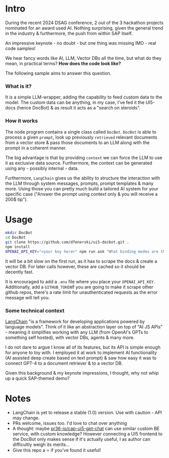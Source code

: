 # Intro

During the recent 2024 DSAG conference, 2 out of the 3 hackathon projects nominated for an award used AI. Nothing surprising, given the general trend in the industry & furthermore, the push from within SAP itself.

An impressive keynote - no doubt - but one thing was missing IMO - real code samples!

We hear fancy words like AI, LLM, Vector DBs all the time, but what do they mean, in practical terms?
**How does the code look like?**

The following sample aims to answer this question.

### What is it?

It is a simple LLM-wrapper, adding the capability to feed custom data to the model. The custom data can be anything, in my case, I've fed it the UI5-docs (hence DocBot) & as result it acts as a "search on steroids".

### How it works

The node program contains a single class called `DocBot`. `DocBot` is able to process a given `prompt`, look up previously `retrieved` relevant documents from a vector store & pass those documents to an LLM along with the prompt in a coherent manner.

The big advantage is that by providing `context` we can force the LLM to use it as exclusive data source. Furthermore, the context can be generated using any - possibly internal - data.

Furthermore, `LangChain` gives us the ability to structure the interaction with the LLM through system messages, prompts, prompt templates & many more. Using those you can pretty much build a tailored AI system for your specific case ("Answer the prompt using context only & you will receive a 200$ tip").

# Usage

```bash
mkdir DocBot
cd DocBot
git clone https://github.com/dfenerski/ui5-docbot.git .
npm install
OPENAI_API_KEY="<your key here>" npm run ask "What binding modes are there?" // or just `npm run start`, it will ask you for a prompt
```

It will be a bit slow on the first run, as it has to scrape the docs & create a vector DB. For later calls however, these are cached so it should be decently fast.

It is encouraged to add a `.env` file where you place your `OPENAI_API_KEY`. Additionally, add a `GITHUB_TOKEN`if you are going to make it scrape other github repos, there's a rate limit for unauthenticated requests as the error message will tell you.

### Some technical context

[LangChain](https://js.langchain.com/docs/get_started/introduction) "is a framework for developing applications powered by language models". Think of it like an abstraction layer on top of "AI JS APIs" - meaning it simplifies working with any LLM (from OpenAI's GPTs to something self hosted), with vector DBs, agents & many more.

I do not dare to argue I know all of its features, but its API is simple enough for anyone to toy with. I employed it at work to implement AI functionality (AI assisted deep create based on text prompt) & saw how easy it was to connect GPT-4 to a document retriever & to a vector DB.

Given this background & my keynote impressions, I thought, why not whip up a quick SAP-themed demo?

# Notes

-   LangChain is yet to release a stable (1.0) version. Use with caution - API may change.
-   PRs welcome, issues too. I'd love to chat over anything
-   A thought: maybe [pr36-io/cap-ui5-gpt-chat](https://github.com/p36-io/cap-ui5-gpt-chat) can use similar custom BE service, with custom knowledge? However connecting a UI5 frontend to the DocBot only makes sense if it's actually useful, I as author can difficultly weigh its merits...
-   Give this repo a ⭐ if you've found it useful!
